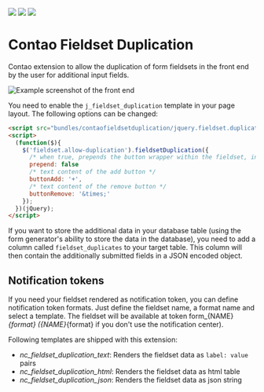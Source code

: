 [![](https://img.shields.io/maintenance/yes/2019.svg)](https://github.com/inspiredminds/contao-fieldset-duplication)
[![](https://img.shields.io/packagist/v/inspiredminds/contao-fieldset-duplication.svg)](https://packagist.org/packages/inspiredminds/contao-fieldset-duplication)
[![](https://img.shields.io/packagist/dt/inspiredminds/contao-fieldset-duplication.svg)](https://packagist.org/packages/inspiredminds/contao-fieldset-duplication)

Contao Fieldset Duplication
===================

Contao extension to allow the duplication of form fieldsets in the front end by 
the user for additional input fields.

![Example screenshot of the front end](https://raw.githubusercontent.com/inspiredminds/contao-fieldset-duplication/master/example.png)

You need to enable the `j_fieldset_duplication` template in your page layout. 
The following options can be changed:
```html
<script src="bundles/contaofieldsetduplication/jquery.fieldset.duplication.min.js"></script>
<script>
  (function($){
    $('fieldset.allow-duplication').fieldsetDuplication({
      /* when true, prepends the button wrapper within the fieldset, instead of appending */
      prepend: false
      /* text content of the add button */
      buttonAdd: '+',
      /* text content of the remove button */
      buttonRemove: '&times;'
    });
  })(jQuery);
</script>
```
If you want to store the additional data in your database table (using the form 
generator's ability to store the data in the database), you need to add a column 
called `fieldset_duplicates` to your target table. This column will then contain 
the additionally submitted fields in a JSON encoded object.

Notification tokens
-------------------

If you need your fieldset rendered as notification token, you can define notification token formats. Just define the fieldset name, a format name and select a template. The fieldset will be available at token form_{NAME}_{format} ({NAME}_{format} if you don't use the notification center).

Following templates are shipped with this extension:

* *nc_fieldset_duplication_text*: Renders the fieldset data as `label: value` pairs
* *nc_fieldset_duplication_html*: Renders the fieldset data as html table
* *nc_fieldset_duplication_json*: Renders the fieldset data as json string
